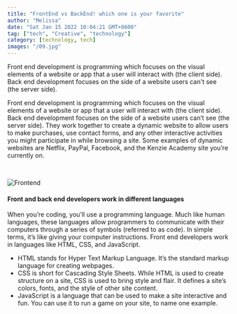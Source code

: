 ```yaml
---
title: "FrontEnd vs BackEnd! which one is your favorite"
author: "Melissa"
date: "Sat Jan 15 2022 10:04:21 GMT+0600"
tag: ["tech", "Creative", "technology"]
category: [technology, tech]
images: "/09.jpg"
---
```


Front end development is programming which focuses on the visual elements of a website or app that a user will interact with (the client side). Back end development focuses on the side of a website users can't see (the server side).

Front end development is programming which focuses on the visual elements of a website or app that a user will interact with (the client side). Back end development focuses on the side of a website users can’t see (the server side). They work together to create a dynamic website to allow users to make purchases, use contact forms, and any other interactive activities you might participate in while browsing a site. Some examples of dynamic websites are Netflix, PayPal, Facebook, and the Kenzie Academy site you’re currently on.

<br>

![Frontend](/02.jpg)

#### Front and back end developers work in different languages

When you’re coding, you’ll use a programming language. Much like human languages, these languages allow programmers to communicate with their computers through a series of symbols (referred to as code). In simple terms, it’s like giving your computer instructions. Front end developers work in languages like HTML, CSS, and JavaScript.

- HTML stands for Hyper Text Markup Language. It’s the standard markup language for creating webpages.
- CSS is short for Cascading Style Sheets. While HTML is used to create structure on a site, CSS is used to bring style and flair. It defines a site’s colors, fonts, and the style of other site content.
- JavaScript is a language that can be used to make a site interactive and fun. You can use it to run a game on your site, to name one example.
